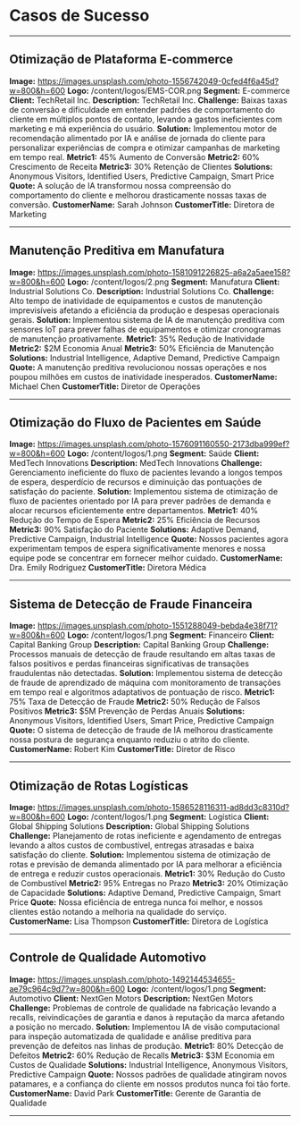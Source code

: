 # Casos de Sucesso

---

## Otimização de Plataforma E-commerce
**Image:** https://images.unsplash.com/photo-1556742049-0cfed4f6a45d?w=800&h=600
**Logo:** /content/logos/EMS-COR.png
**Segment:** E-commerce
**Client:** TechRetail Inc.
**Description:** TechRetail Inc.
**Challenge:** Baixas taxas de conversão e dificuldade em entender padrões de comportamento do cliente em múltiplos pontos de contato, levando a gastos ineficientes com marketing e má experiência do usuário.
**Solution:** Implementou motor de recomendação alimentado por IA e análise de jornada do cliente para personalizar experiências de compra e otimizar campanhas de marketing em tempo real.
**Metric1:** 45% Aumento de Conversão
**Metric2:** 60% Crescimento de Receita
**Metric3:** 30% Retenção de Clientes
**Solutions:** Anonymous Visitors, Identified Users, Predictive Campaign, Smart Price
**Quote:** A solução de IA transformou nossa compreensão do comportamento do cliente e melhorou drasticamente nossas taxas de conversão.
**CustomerName:** Sarah Johnson
**CustomerTitle:** Diretora de Marketing

---

## Manutenção Preditiva em Manufatura
**Image:** https://images.unsplash.com/photo-1581091226825-a6a2a5aee158?w=800&h=600
**Logo:** /content/logos/2.png
**Segment:** Manufatura
**Client:** Industrial Solutions Co.
**Description:** Industrial Solutions Co.
**Challenge:** Alto tempo de inatividade de equipamentos e custos de manutenção imprevisíveis afetando a eficiência da produção e despesas operacionais gerais.
**Solution:** Implementou sistema de IA de manutenção preditiva com sensores IoT para prever falhas de equipamentos e otimizar cronogramas de manutenção proativamente.
**Metric1:** 35% Redução de Inatividade
**Metric2:** $2M Economia Anual
**Metric3:** 50% Eficiência de Manutenção
**Solutions:** Industrial Intelligence, Adaptive Demand, Predictive Campaign
**Quote:** A manutenção preditiva revolucionou nossas operações e nos poupou milhões em custos de inatividade inesperados.
**CustomerName:** Michael Chen
**CustomerTitle:** Diretor de Operações

---

## Otimização do Fluxo de Pacientes em Saúde
**Image:** https://images.unsplash.com/photo-1576091160550-2173dba999ef?w=800&h=600
**Logo:** /content/logos/1.png
**Segment:** Saúde
**Client:** MedTech Innovations
**Description:** MedTech Innovations
**Challenge:** Gerenciamento ineficiente do fluxo de pacientes levando a longos tempos de espera, desperdício de recursos e diminuição das pontuações de satisfação do paciente.
**Solution:** Implementou sistema de otimização de fluxo de pacientes orientado por IA para prever padrões de demanda e alocar recursos eficientemente entre departamentos.
**Metric1:** 40% Redução do Tempo de Espera
**Metric2:** 25% Eficiência de Recursos
**Metric3:** 90% Satisfação do Paciente
**Solutions:** Adaptive Demand, Predictive Campaign, Industrial Intelligence
**Quote:** Nossos pacientes agora experimentam tempos de espera significativamente menores e nossa equipe pode se concentrar em fornecer melhor cuidado.
**CustomerName:** Dra. Emily Rodriguez
**CustomerTitle:** Diretora Médica

---

## Sistema de Detecção de Fraude Financeira
**Image:** https://images.unsplash.com/photo-1551288049-bebda4e38f71?w=800&h=600
**Logo:** /content/logos/1.png
**Segment:** Financeiro
**Client:** Capital Banking Group
**Description:** Capital Banking Group
**Challenge:** Processos manuais de detecção de fraude resultando em altas taxas de falsos positivos e perdas financeiras significativas de transações fraudulentas não detectadas.
**Solution:** Implementou sistema de detecção de fraude de aprendizado de máquina com monitoramento de transações em tempo real e algoritmos adaptativos de pontuação de risco.
**Metric1:** 75% Taxa de Detecção de Fraude
**Metric2:** 50% Redução de Falsos Positivos
**Metric3:** $5M Prevenção de Perdas Anuais
**Solutions:** Anonymous Visitors, Identified Users, Smart Price, Predictive Campaign
**Quote:** O sistema de detecção de fraude de IA melhorou drasticamente nossa postura de segurança enquanto reduziu o atrito do cliente.
**CustomerName:** Robert Kim
**CustomerTitle:** Diretor de Risco

---

## Otimização de Rotas Logísticas
**Image:** https://images.unsplash.com/photo-1586528116311-ad8dd3c8310d?w=800&h=600
**Logo:** /content/logos/1.png
**Segment:** Logística
**Client:** Global Shipping Solutions
**Description:** Global Shipping Solutions
**Challenge:** Planejamento de rotas ineficiente e agendamento de entregas levando a altos custos de combustível, entregas atrasadas e baixa satisfação do cliente.
**Solution:** Implementou sistema de otimização de rotas e previsão de demanda alimentado por IA para melhorar a eficiência de entrega e reduzir custos operacionais.
**Metric1:** 30% Redução do Custo de Combustível
**Metric2:** 95% Entregas no Prazo
**Metric3:** 20% Otimização de Capacidade
**Solutions:** Adaptive Demand, Predictive Campaign, Smart Price
**Quote:** Nossa eficiência de entrega nunca foi melhor, e nossos clientes estão notando a melhoria na qualidade do serviço.
**CustomerName:** Lisa Thompson
**CustomerTitle:** Diretora de Logística

---

## Controle de Qualidade Automotivo
**Image:** https://images.unsplash.com/photo-1492144534655-ae79c964c9d7?w=800&h=600
**Logo:** /content/logos/1.png
**Segment:** Automotivo
**Client:** NextGen Motors
**Description:** NextGen Motors
**Challenge:** Problemas de controle de qualidade na fabricação levando a recalls, reivindicações de garantia e danos à reputação da marca afetando a posição no mercado.
**Solution:** Implementou IA de visão computacional para inspeção automatizada de qualidade e análise preditiva para prevenção de defeitos nas linhas de produção.
**Metric1:** 80% Detecção de Defeitos
**Metric2:** 60% Redução de Recalls
**Metric3:** $3M Economia em Custos de Qualidade
**Solutions:** Industrial Intelligence, Anonymous Visitors, Predictive Campaign
**Quote:** Nossos padrões de qualidade atingiram novos patamares, e a confiança do cliente em nossos produtos nunca foi tão forte.
**CustomerName:** David Park
**CustomerTitle:** Gerente de Garantia de Qualidade

---